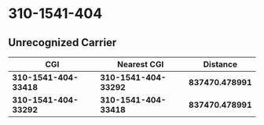 # 310-1541-404
## Unrecognized Carrier


| CGI | Nearest CGI | Distance |
|-----|-------------|----------|
| **310-1541-404-33418** | **310-1541-404-33292** | **837470.478991** |
| **310-1541-404-33292** | **310-1541-404-33418** | **837470.478991** |
